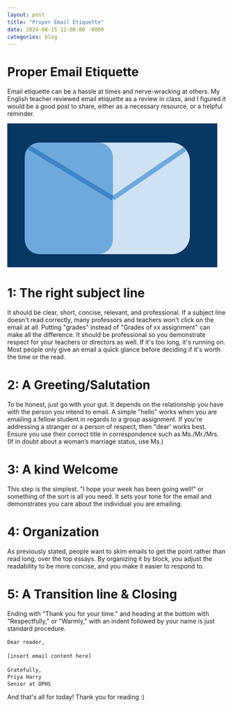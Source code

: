 ```yaml
---
layout: post
title: "Proper Email Etiquette"
date: 2024-08-15 12:00:00 -0000
categories: blog
---
```

# Proper Email Etiquette

Email etiquette can be a hassle at times and nerve-wracking at others. My English teacher reviewed email etiquette as a review in class, and I figured it would be a good post to share, 
either as a necessary resource, or a helpful reminder.

!["Email icon"](https://github.com/CaptainSapphire/PH-s-Blog/blob/main/assets/August%202024/Screenshot%202024-08-15%208.33.44%20AM%20(1).png?raw=true)

# 1: The right subject line
It should be clear, short, concise, relevant, and professional. If a subject line doesn't read correctly, many professors and teachers won't click on the email at all.
Putting "grades" instead of "Grades of xx assignment" can make all the difference. It should be professional so you demonstrate respect for your teachers or directors as well.
If it's too long, it's running on. Most people only give an email a quick glance before deciding if it's worth the time or the read. 

# 2: A Greeting/Salutation
To be honest, just go with your gut. It depends on the relationship you have with the person you intend to email. A simple "hello" works when you are emailing a fellow student
in regards to a group assignment. If you're addressing a stranger or a person of respect, then "dear' works best. Ensure you use their correct title in correspondence
such as Ms./Mr./Mrs. (If in doubt about a woman’s marriage status, use Ms.)

# 3: A kind Welcome
This step is the simplest. "I hope your week has been going well!" or something of the sort is all you need. It sets your tone for the email and demonstrates
you care about the individual you are emailing. 

# 4: Organization
As previously stated, people want to skim emails to get the point rather than read long, over the top essays. By organizing it by block, you adjust
the readability to be more concise, and you make it easier to respond to. 

# 5: A Transition line & Closing
Ending with "Thank you for your time." and heading at the bottom with "Respectfully," or "Warmly," with an indent followed by your name is just standard procedure. 
```
Dear reader, 

[insert email content here]

Gratefully,
Priya Harry
Senior at OPHS

```
And that's all for today! Thank you for reading :)

 
